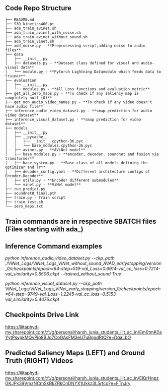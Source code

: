 ## Code Repo Structure
```
├── README.md
├── S3D_kinetics400.pt
├── ada_train_avinet.sh
├── ada_train_avinet_with_noise.sh
├── ada_train_avinet_without_sound.sh
├── ada_train_vinet.sh
├── add_noise.py - **Preprocessing script,adding noise to audio files**
├── data
│   ├── __init__.py
│   ├── datasets.py - **Dataset class defined for visual and audio-visual data**
│   └── module.py - **Pytorch Lightning Datamodule which feeds data to trainer**
├── evaluation
│   ├── __init__.py
│   └── modules.py - **All Loss functions and evaluation metric**
├── get_all_zero_maps.py - **To check if any saliency map is completely null (0)**
├── get_non_audio_video_names.py - **To check if any video doesn't have audio file**
├── inference_audio_video_dataset.py - **smap prediction for audio video dataset**
├── inference_visual_dataset.py - **smap prediction for video dataset**
├── models
│   ├── __init__.py
│   ├── __pycache__
│   │   ├── __init__.cpython-36.pyc
│   │   └── base_modules.cpython-36.pyc
│   ├── avinet.py - **AViNet model**
│   ├── base_modules.py - **encoder, decoder, soundnet and fusion via transformer**
│   ├── base_system.py - **Base class of all models defining the optimizer and lr**
│   ├── decoder_config.yaml - **Different architecture configs of Encoder-Decoder**
│   ├── utils.py - **Encoder different submodules**
│   └── vinet.py - **ViNet model**
├── run_predict.py
├── soundnet8_final.pth
├── train.py - Train script
├── train_test.sh
└── zero_maps.txt
```

## Train commands are in respective SBATCH files (Files starting with ada_)

## Inference Command examples
*python inference_audio_video_dataset.py --ckp_path ./ViNet_Logs/ViNet_Logs_ViNet_without_sound_AVAD_earlystopping/version_0/checkpoints/epoch\=64-step\=519-val_Loss\=0.6914-val_cc_loss\=0.7214-val_similarity\=0.5506.ckpt --trained_without_sound True*

*python inference_visual_dataset.py --ckp_path ViNet_Logs/ViNet_Logs_ViNet_early_stopping/version_0/checkpoints/epoch\=64-step\=9749-val_Loss\=1.2245-val_cc_loss\=0.5153-val_similarity\=0.4076.ckpt*

## Checkpoints Drive Link
https://iiitaphyd-my.sharepoint.com/:f:/g/personal/harsh_lunia_students_iiit_ac_in/Em0tmK0aYytPsvpkMQvPip8BJo7CoGAsFM3eU7uBgodRtQ?e=DqaLbO

## Predicted Saliency Maps (LEFT) and Ground Truth (RIGHT) Videos
https://iiitaphyd-my.sharepoint.com/:f:/g/personal/harsh_lunia_students_iiit_ac_in/ElQrHnpzGKJPk39VmzNCmSkBkZRkCnDNYX1Ukkz3L5rfcg?e=FTnJry
